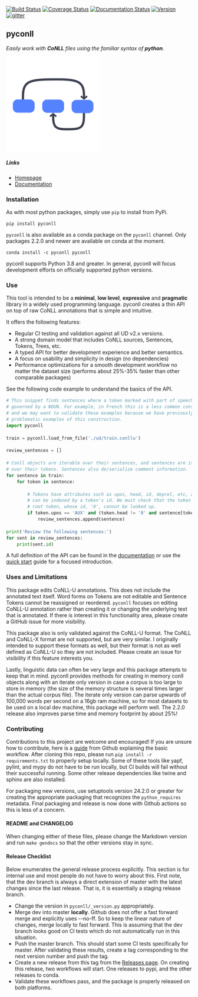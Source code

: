 [![Build Status](https://github.com/pyconll/pyconll/workflows/CI/badge.svg?branch=master)](https://github.com/pyconll/pyconll)
[![Coverage Status](https://coveralls.io/repos/github/pyconll/pyconll/badge.svg?branch=master)](https://coveralls.io/github/pyconll/pyconll?branch=master)
[![Documentation Status](https://readthedocs.org/projects/pyconll/badge/?version=stable)](https://pyconll.readthedocs.io/en/stable)
[![Version](https://img.shields.io/github/v/release/pyconll/pyconll)](https://github.com/pyconll/pyconll/releases)
[![gitter](https://badges.gitter.im/pyconll/pyconll.svg)](https://gitter.im/pyconll/pyconll?utm_source=badge&utm_medium=badge&utm_campaign=pr-badge&utm_content=badge)

## pyconll

*Easily work with **CoNLL** files using the familiar syntax of **python**.*

<img src="res/logo.svg" width="256px" height="256px">

##### Links
- [Homepage](https://pyconll.github.io)
- [Documentation](https://pyconll.readthedocs.io/)


### Installation

As with most python packages, simply use `pip` to install from PyPi.

```
pip install pyconll
```

`pyconll` is also available as a conda package on the `pyconll` channel. Only packages 2.2.0 and newer are available on conda at the moment.

```
conda install -c pyconll pyconll
```

pyconll supports Python 3.8 and greater. In general, pyconll will focus development efforts on officially supported python versions.


### Use

This tool is intended to be a **minimal**, **low level**, **expressive** and **pragmatic** library in a widely used programming language. pyconll creates a thin API on top of raw CoNLL annotations that is simple and intuitive.

It offers the following features:
* Regular CI testing and validation against all UD v2.x versions.
* A strong domain model that includes CoNLL sources, Sentences, Tokens, Trees, etc.
* A typed API for better development experience and better semantics.
* A focus on usability and simplicity in design (no dependencies)
* Performance optimizations for a smooth development workflow no matter the dataset size (performs about 25%-35% faster than other comparable packages)

See the following code example to understand the basics of the API.

```python
# This snippet finds sentences where a token marked with part of speech 'AUX' are
# governed by a NOUN. For example, in French this is a less common construction
# and we may want to validate these examples because we have previously found some
# problematic examples of this construction.
import pyconll

train = pyconll.load_from_file('./ud/train.conllu')

review_sentences = []

# Conll objects are iterable over their sentences, and sentences are iterable
# over their tokens. Sentences also de/serialize comment information.
for sentence in train:
    for token in sentence:

        # Tokens have attributes such as upos, head, id, deprel, etc, and sentences
        # can be indexed by a token's id. We must check that the token is not the
        # root token, whose id, '0', cannot be looked up.
        if token.upos == 'AUX' and (token.head != '0' and sentence[token.head].upos == 'NOUN'):
            review_sentences.append(sentence)

print('Review the following sentences:')
for sent in review_sentences:
    print(sent.id)
```

A full definition of the API can be found in the [documentation](https://pyconll.readthedocs.io/) or use the [quick start](https://pyconll.readthedocs.io/en/stable/starting.html) guide for a focused introduction.


### Uses and Limitations

This package edits CoNLL-U annotations. This does not include the annotated text itself. Word forms on Tokens are not editable and Sentence Tokens cannot be reassigned or reordered. `pyconll` focuses on editing CoNLL-U annotation rather than creating it or changing the underlying text that is annotated. If there is interest in this functionality area, please create a GitHub issue for more visibility.

This package also is only validated against the CoNLL-U format. The CoNLL and CoNLL-X format are not supported, but are very similar. I originally intended to support these formats as well, but their format is not as well defined as CoNLL-U so they are not included. Please create an issue for visibility if this feature interests you.

Lastly, linguistic data can often be very large and this package attempts to keep that in mind. pyconll provides methods for creating in memory conll objects along with an iterate only version in case a corpus is too large to store in memory (the size of the memory structure is several times larger than the actual corpus file). The iterate only version can parse upwards of 100,000 words per second on a 16gb ram machine, so for most datasets to be used on a local dev machine, this package will perform well. The 2.2.0 release also improves parse time and memory footprint by about 25%!


### Contributing

Contributions to this project are welcome and encouraged! If you are unsure how to contribute, here is a [guide](https://help.github.com/en/articles/creating-a-pull-request-from-a-fork) from Github explaining the basic workflow. After cloning this repo, please run `pip install -r requirements.txt` to properly setup locally. Some of these tools like yapf, pylint, and mypy do not have to be run locally, but CI builds will fail without their successful running. Some other release dependencies like twine and sphinx are also installed.

For packaging new versions, use setuptools version 24.2.0 or greater for creating the appropriate packaging that recognizes the `python_requires` metadata. Final packaging and release is now done with Github actions so this is less of a concern.


#### README and CHANGELOG

When changing either of these files, please change the Markdown version and run ``make gendocs`` so that the other versions stay in sync.

#### Release Checklist

Below enumerates the general release process explicitly. This section is for internal use and most people do not have to worry about this. First note, that the dev branch is always a direct extension of master with the latest changes since the last release. That is, it is essentially a staging release branch.

* Change the version in `pyconll/_version.py` appropriately.
* Merge dev into master **locally**. Github does not offer a fast forward merge and explicitly uses --no-ff. So to keep the linear nature of changes, merge locally to fast forward. This is assuming that the dev branch looks good on CI tests which do not automatically run in this situation.
* Push the master branch. This should start some CI tests specifically for master. After validating these results, create a tag corresponding to the next version number and push the tag.
* Create a new release from this tag from the [Releases page](https://github.com/pyconll/pyconll/releases). On creating this release, two workflows will start. One releases to pypi, and the other releases to conda.
* Validate these workflows pass, and the package is properly released on both platforms.
